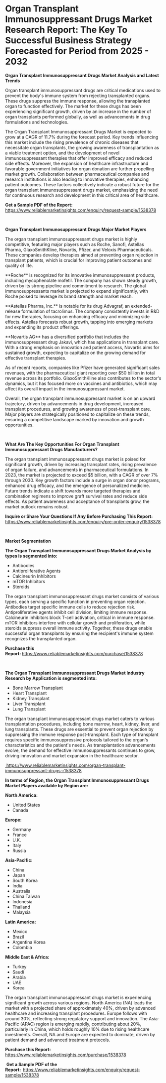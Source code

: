 <p><h1>Organ Transplant Immunosuppressant Drugs Market Research Report: The Key To Successful Business Strategy Forecasted for Period from 2025 - 2032</h1></p><p><strong>Organ Transplant Immunosuppressant Drugs Market Analysis and Latest Trends</strong></p>
<p><p>Organ transplant immunosuppressant drugs are critical medications used to prevent the body's immune system from rejecting transplanted organs. These drugs suppress the immune response, allowing the transplanted organ to function effectively. The market for these drugs has been experiencing significant growth, driven by an increase in the number of organ transplants performed globally, as well as advancements in drug formulations and technologies.</p><p>The Organ Transplant Immunosuppressant Drugs Market is expected to grow at a CAGR of 11.7% during the forecast period. Key trends influencing this market include the rising prevalence of chronic diseases that necessitate organ transplants, the growing awareness of transplantation as a viable treatment option, and the development of novel immunosuppressant therapies that offer improved efficacy and reduced side effects. Moreover, the expansion of healthcare infrastructure and favorable government initiatives for organ donation are further propelling market growth. Collaboration between pharmaceutical companies and research institutions is also leading to innovative therapies, enhancing patient outcomes. These factors collectively indicate a robust future for the organ transplant immunosuppressant drugs market, emphasizing the need for continuous research and development in this critical area of healthcare.</p></p>
<p><strong>Get a Sample PDF of the Report:&nbsp;</strong> <a href="https://www.reliablemarketinsights.com/enquiry/request-sample/1538378?utm_campaign=2240&utm_medium=2&utm_source=Github&utm_content=ia&utm_term=19042025&utm_id=organ-transplant-immunosuppressant-drugs">https://www.reliablemarketinsights.com/enquiry/request-sample/1538378</a></p>
<p>&nbsp;</p>
<p><strong>Organ Transplant Immunosuppressant Drugs Major Market Players</strong></p>
<p><p>The organ transplant immunosuppressant drugs market is highly competitive, featuring major players such as Roche, Sanofi, Astellas Pharma, GlaxoSmithKline, Novartis, Pfizer, and Veloxis Pharmaceuticals. These companies develop therapies aimed at preventing organ rejection in transplant patients, which is crucial for improving patient outcomes and quality of life.</p><p>**Roche** is recognized for its innovative immunosuppressant products, including mycophenolate mofetil. The company has shown steady growth, driven by its strong pipeline and commitment to research. The global immunosuppressants market is projected to expand significantly, with Roche poised to leverage its brand strength and market reach.</p><p>**Astellas Pharma, Inc.** is notable for its drug Advagraf, an extended-release formulation of tacrolimus. The company consistently invests in R&D for new therapies, focusing on enhancing efficacy and minimizing side effects. Astellas forecasts robust growth, tapping into emerging markets and expanding its product offerings.</p><p>**Novartis AG** has a diversified portfolio that includes the immunosuppressant drug Jakavi, which has applications in transplant care. With a strong emphasis on innovation and patient access, Novartis aims for sustained growth, expecting to capitalize on the growing demand for effective transplant therapies.</p><p>As of recent reports, companies like Pfizer have generated significant sales revenues, with the pharmaceutical giant reporting over $50 billion in total revenue across its portfolio. GlaxoSmithKline also contributes to the sector's dynamics, but it has focused more on vaccines and antibiotics, which may affect its overall impact in the immunosuppressant market.</p><p>Overall, the organ transplant immunosuppressant market is on an upward trajectory, driven by advancements in drug development, increased transplant procedures, and growing awareness of post-transplant care. Major players are strategically positioned to capitalize on these trends, ensuring a competitive landscape marked by innovation and growth opportunities.</p></p>
<p>&nbsp;</p>
<p><strong>What Are The Key Opportunities For Organ Transplant Immunosuppressant Drugs Manufacturers?</strong></p>
<p><p>The organ transplant immunosuppressant drugs market is poised for significant growth, driven by increasing transplant rates, rising prevalence of organ failure, and advancements in pharmaceutical formulations. In 2023, the market is projected to exceed $5 billion, with a CAGR of over 7% through 2030. Key growth factors include a surge in organ donor programs, enhanced drug efficacy, and the emergence of personalized medicine. Future trends indicate a shift towards more targeted therapies and combination regimens to improve graft survival rates and reduce side effects. As patient awareness and acceptance of transplants grow, the market outlook remains robust.</p></p>
<p><strong>Inquire or Share Your Questions If Any Before Purchasing This Report:</strong> <a href="https://www.reliablemarketinsights.com/enquiry/pre-order-enquiry/1538378?utm_campaign=2240&utm_medium=2&utm_source=Github&utm_content=ia&utm_term=19042025&utm_id=organ-transplant-immunosuppressant-drugs">https://www.reliablemarketinsights.com/enquiry/pre-order-enquiry/1538378</a></p>
<p>&nbsp;</p>
<p><strong>Market Segmentation</strong></p>
<p><strong>The Organ Transplant Immunosuppressant Drugs Market Analysis by types is segmented into:</strong></p>
<p><ul><li>Antibodies</li><li>Antiproliferative Agents</li><li>Calcineurin Inhibitors</li><li>mTOR Inhibitors</li><li>Steroids</li></ul></p>
<p><p>The organ transplant immunosuppressant drugs market consists of various types, each serving a specific function in preventing organ rejection. Antibodies target specific immune cells to reduce rejection risk. Antiproliferative agents inhibit cell division, limiting immune response. Calcineurin inhibitors block T-cell activation, critical in immune response. mTOR inhibitors interfere with cellular growth and proliferation, while steroids suppress overall immune activity. Together, these drugs enable successful organ transplants by ensuring the recipient's immune system recognizes the transplanted organ.</p></p>
<p><strong>Purchase this Report:&nbsp;</strong><a href="https://www.reliablemarketinsights.com/purchase/1538378?utm_campaign=2240&utm_medium=2&utm_source=Github&utm_content=ia&utm_term=19042025&utm_id=organ-transplant-immunosuppressant-drugs">https://www.reliablemarketinsights.com/purchase/1538378</a></p>
<p>&nbsp;</p>
<p><strong>The Organ Transplant Immunosuppressant Drugs Market Industry Research by Application is segmented into:</strong></p>
<p><ul><li>Bone Marrow Transplant</li><li>Heart Transplant</li><li>Kidney Transplant</li><li>Liver Transplant</li><li>Lung Transplant</li></ul></p>
<p><p>The organ transplant immunosuppressant drugs market caters to various transplantation procedures, including bone marrow, heart, kidney, liver, and lung transplants. These drugs are essential to prevent organ rejection by suppressing the immune response post-transplant. Each type of transplant requires specific immunosuppressive protocols tailored to the organ's characteristics and the patient's needs. As transplantation advancements evolve, the demand for effective immunosuppressants continues to grow, driving innovation and market expansion in the healthcare sector.</p></p>
<p><a href="https://www.reliablemarketinsights.com/organ-transplant-immunosuppressant-drugs-r1538378?utm_campaign=2240&utm_medium=2&utm_source=Github&utm_content=ia&utm_term=19042025&utm_id=organ-transplant-immunosuppressant-drugs">&nbsp;https://www.reliablemarketinsights.com/organ-transplant-immunosuppressant-drugs-r1538378</a></p>
<p><strong>In terms of Region, the Organ Transplant Immunosuppressant Drugs Market Players available by Region are:</strong></p>
<p>
    <p> <strong> North America: </strong>
        <ul>
            <li>United States</li>
            <li>Canada</li>
        </ul>
        </p> 
    <p> <strong> Europe: </strong>
        <ul>
            <li>Germany</li>
            <li>France</li>
            <li>U.K.</li>
            <li>Italy</li>
            <li>Russia</li>
        </ul>
        </p> 
    <p> <strong> Asia-Pacific: </strong>
        <ul>
            <li>China</li>
            <li>Japan</li>
            <li>South Korea</li>
            <li>India</li>
            <li>Australia</li>
            <li>China Taiwan</li>
            <li>Indonesia</li>
            <li>Thailand</li>
            <li>Malaysia</li>
        </ul>
        </p> 
    <p> <strong> Latin America: </strong>
        <ul>
            <li>Mexico</li>
            <li>Brazil</li>
            <li>Argentina Korea</li>
            <li>Colombia</li>
        </ul>
        </p> 
    <p> <strong> Middle East & Africa: </strong>
        <ul>
            <li>Turkey</li>
            <li>Saudi</li>
            <li>Arabia</li>
            <li>UAE</li>
            <li>Korea</li>
        </ul>
    </p>
    </p>
<p><p>The organ transplant immunosuppressant drugs market is experiencing significant growth across various regions. North America (NA) leads the market with a projected share of approximately 40%, driven by advanced healthcare and increasing transplant procedures. Europe follows with around 30%, reflecting strong regulatory support and innovation. The Asia-Pacific (APAC) region is emerging rapidly, contributing about 20%, particularly in China, which holds roughly 10% due to rising healthcare investments. Overall, NA and Europe are expected to dominate, driven by patient demand and advanced treatment protocols.</p></p>
<p><strong>Purchase this Report: </strong><a href="https://www.reliablemarketinsights.com/purchase/1538378?utm_campaign=2240&utm_medium=2&utm_source=Github&utm_content=ia&utm_term=19042025&utm_id=organ-transplant-immunosuppressant-drugs">https://www.reliablemarketinsights.com/purchase/1538378</a></p>
<p>&nbsp;<strong>Get a Sample PDF of the Report:&nbsp;&nbsp;</strong><a href="https://www.reliablemarketinsights.com/enquiry/request-sample/1538378?utm_campaign=2240&utm_medium=2&utm_source=Github&utm_content=ia&utm_term=19042025&utm_id=organ-transplant-immunosuppressant-drugs">https://www.reliablemarketinsights.com/enquiry/request-sample/1538378</a></p>
<p><strong></strong></p>
<p><p></p><p></p><p></p></p>